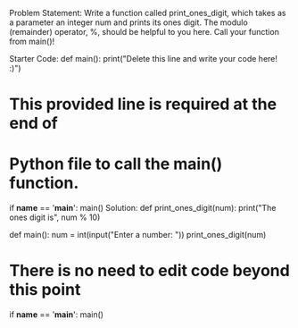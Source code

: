 Problem Statement:
Write a function called print_ones_digit, which takes as a parameter an integer num and prints its ones digit. The modulo (remainder) operator, %, should be helpful to you here. Call your function from main()!


Starter Code:
def main():
    print("Delete this line and write your code here! :)")

# This provided line is required at the end of
# Python file to call the main() function.
if __name__ == '__main__':
    main()
Solution:
def print_ones_digit(num):
    print("The ones digit is", num % 10)

def main():
    num = int(input("Enter a number: "))
    print_ones_digit(num)

# There is no need to edit code beyond this point
if __name__ == '__main__':
    main()